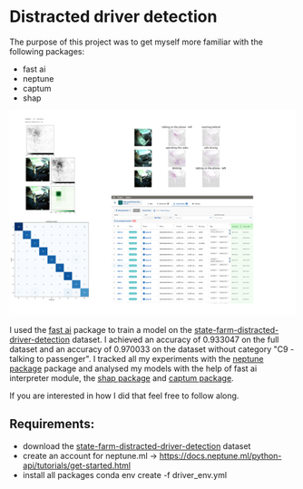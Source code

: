 # Distracted driver detection

The purpose of this project was to get myself more familiar with the following packages: 

- fast ai
- neptune
- captum
- shap

[image1]: https://github.com/cpow-89/distracted_driver_detection_with_neptune/blob/master/doc_images/overview.png "Overview image"
![Overview image][image1]

I used the [fast ai](https://www.fast.ai/) package to train a model on the [state-farm-distracted-driver-detection](https://www.kaggle.com/c/state-farm-distracted-driver-detection) dataset.
I achieved an accuracy of 0.933047 on the full dataset and an accuracy of 0.970033 on the dataset without category "C9 - talking to passenger".
I tracked all my experiments with the [neptune package](https://neptune.ml/) package and analysed my models with the help of fast ai interpreter module, the [shap package](https://github.com/slundberg/shap) and [captum package](https://github.com/pytorch/captum).

If you are interested in how I did that feel free to follow along.

## Requirements:

- download the [state-farm-distracted-driver-detection](https://www.kaggle.com/c/state-farm-distracted-driver-detection) dataset
- create an account for neptune.ml -> https://docs.neptune.ml/python-api/tutorials/get-started.html
- install all packages conda env create -f driver_env.yml

